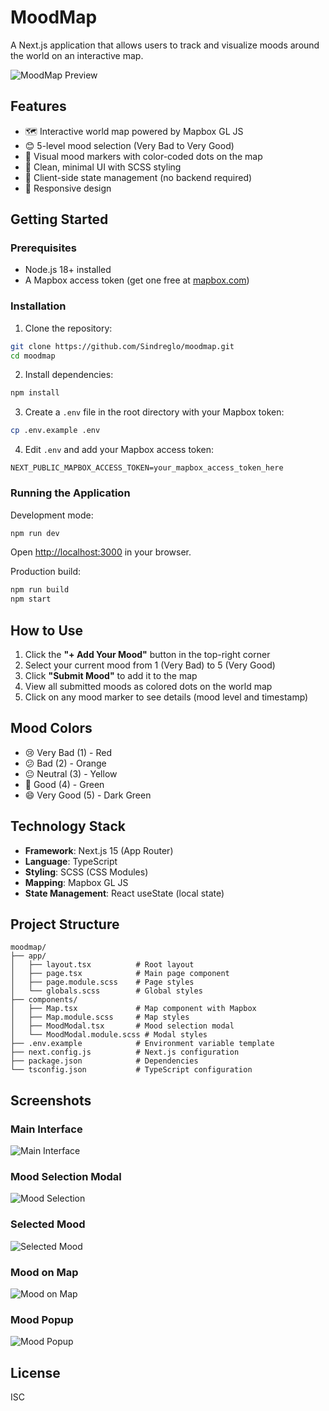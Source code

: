 # MoodMap

A Next.js application that allows users to track and visualize moods around the world on an interactive map.

![MoodMap Preview](https://github.com/user-attachments/assets/7a2dde41-25f2-4532-997a-4a730e67c363)

## Features

- 🗺️ Interactive world map powered by Mapbox GL JS
- 😊 5-level mood selection (Very Bad to Very Good)
- 📍 Visual mood markers with color-coded dots on the map
- 🎨 Clean, minimal UI with SCSS styling
- 💾 Client-side state management (no backend required)
- 📱 Responsive design

## Getting Started

### Prerequisites

- Node.js 18+ installed
- A Mapbox access token (get one free at [mapbox.com](https://www.mapbox.com/))

### Installation

1. Clone the repository:
```bash
git clone https://github.com/Sindreglo/moodmap.git
cd moodmap
```

2. Install dependencies:
```bash
npm install
```

3. Create a `.env` file in the root directory with your Mapbox token:
```bash
cp .env.example .env
```

4. Edit `.env` and add your Mapbox access token:
```env
NEXT_PUBLIC_MAPBOX_ACCESS_TOKEN=your_mapbox_access_token_here
```

### Running the Application

Development mode:
```bash
npm run dev
```

Open [http://localhost:3000](http://localhost:3000) in your browser.

Production build:
```bash
npm run build
npm start
```

## How to Use

1. Click the **"+ Add Your Mood"** button in the top-right corner
2. Select your current mood from 1 (Very Bad) to 5 (Very Good)
3. Click **"Submit Mood"** to add it to the map
4. View all submitted moods as colored dots on the world map
5. Click on any mood marker to see details (mood level and timestamp)

## Mood Colors

- 😢 Very Bad (1) - Red
- 😕 Bad (2) - Orange
- 😐 Neutral (3) - Yellow
- 🙂 Good (4) - Green
- 😄 Very Good (5) - Dark Green

## Technology Stack

- **Framework**: Next.js 15 (App Router)
- **Language**: TypeScript
- **Styling**: SCSS (CSS Modules)
- **Mapping**: Mapbox GL JS
- **State Management**: React useState (local state)

## Project Structure

```
moodmap/
├── app/
│   ├── layout.tsx          # Root layout
│   ├── page.tsx            # Main page component
│   ├── page.module.scss    # Page styles
│   └── globals.scss        # Global styles
├── components/
│   ├── Map.tsx             # Map component with Mapbox
│   ├── Map.module.scss     # Map styles
│   ├── MoodModal.tsx       # Mood selection modal
│   └── MoodModal.module.scss # Modal styles
├── .env.example            # Environment variable template
├── next.config.js          # Next.js configuration
├── package.json            # Dependencies
└── tsconfig.json           # TypeScript configuration
```

## Screenshots

### Main Interface
![Main Interface](https://github.com/user-attachments/assets/7a2dde41-25f2-4532-997a-4a730e67c363)

### Mood Selection Modal
![Mood Selection](https://github.com/user-attachments/assets/be65fe74-bc91-4827-adc7-952a59706171)

### Selected Mood
![Selected Mood](https://github.com/user-attachments/assets/4a929ee8-67f6-4857-9177-9ba9febe8616)

### Mood on Map
![Mood on Map](https://github.com/user-attachments/assets/7861d646-a33c-443f-b65f-3cff79eea8f0)

### Mood Popup
![Mood Popup](https://github.com/user-attachments/assets/46074589-bb8d-4949-b815-3d622d401ca9)

## License

ISC